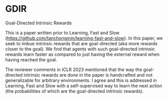 # GDIR
Goal-Directed Intrinsic Rewards

This is a paper written prior to Learning, Fast and Slow (https://github.com/tanchongmin/learning-fast-and-slow).
In this paper, we seek to imbue intrinsic rewards that are goal-directed (aka more rewards closer to the goal). We find that agents with such goal-directed intrinsic rewards learn faster as compared to just having the external reward when having reached the goal.

The reviewer comments in ICLR 2023 mentioned that the way the goal-directed intrinsic rewards are done in the paper is handcrafted and not generalizable for arbitrary environments. I agree and this is addressed in Learning, Fast and Slow with a self-supervised way to learn the next action (the probabilities of which are the goal-directed intrinsic rewards).
